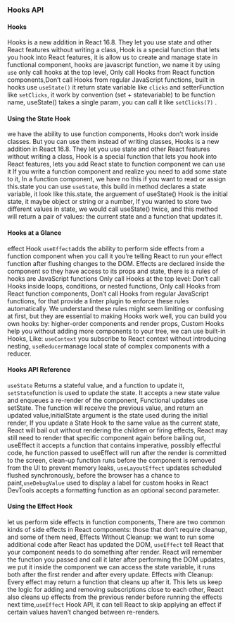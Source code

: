 ### Hooks API
#### Hooks
Hooks is a new addition in React 16.8. They let you use state and other React features without writing a class, Hook is a special function that lets you hook into React features, it is allow us to create and manage state in functional component, hooks are javascript function, we name it by using `use` only call hooks at the top level, Only call Hooks from React function components,Don’t call Hooks from regular JavaScript functions, built in hooks use `useState()` it return state variable like `clicks` and setterFunction like `setClicks`, it work by convention (set + statevariable) to be function name, useState() takes a single param, you can call it like `setClicks(7)` . 
#### Using the State Hook
we have the ability to use function components, Hooks don’t work inside classes. But you can use them instead of writing classes, Hooks is a new addition in React 16.8. They let you use state and other React features without writing a class, Hook is a special function that lets you hook into React features, lets you add React state to function component we can use it If you write a function component and realize you need to add some state to it, In a function component, we have no this if you want to read or assign this.state you can use `useState`, this build in method declares a state variable, it look like this.state, the arguement of useState() Hook is the initial state, it maybe object or string or a number, If you  wanted to store two different values in state, we would call useState() twice, and this method will return a pair of values: the current state and a function that updates it.
#### Hooks at a Glance
effect Hook `useEffect`adds the ability to perform side effects from a function component when you call it you’re telling React to run your effect function after flushing changes to the DOM. Effects are declared inside the component so they have access to its props and state, there is a rules of hooks are JavaScript functions Only call Hooks at the top level: Don’t call Hooks inside loops, conditions, or nested functions, Only call Hooks from React function components,  Don’t call Hooks from regular JavaScript functions, for that provide a linter plugin to enforce these rules automatically. We understand these rules might seem limiting or confusing at first, but they are essential to making Hooks work well, you can build you own hooks by: higher-order components and render props, Custom Hooks help you without adding more components to your tree, we can use built-in Hooks, Like: `useContext` you subscribe to React context without introducing nesting, `useReducer`manage local state of complex components with a reducer.
#### Hooks API Reference
`useState` Returns a stateful value, and a function to update it, `setState`function is used to update the state. It accepts a new state value and enqueues a re-render of the component, Functional updates use setState. The function will receive the previous value, and return an updated value,initialState argument is the state used during the initial render, If you update a State Hook to the same value as the current state, React will bail out without rendering the children or firing effects, React may still need to render that specific component again before bailing out, useEffect it accepts a function that contains imperative, possibly effectful code, he function passed to useEffect will run after the render is committed to the screen, clean-up function runs before the component is removed from the UI to prevent memory leaks, `useLayoutEffect` updates scheduled flushed synchronously, before the browser has a chance to paint,`useDebugValue` used to display a label for custom hooks in React DevTools accepts a formatting function as an optional second parameter. 
#### Using the Effect Hook
let us perform side effects in function components, There are two common kinds of side effects in React components: those that don’t require cleanup, and some of them need, Effects Without Cleanup: we want to run some additional code after React has updated the DOM, `useEffect` tell React that your component needs to do something after render. React will remember the function you passed and call it later after performing the DOM updates, we put it inside the component we can access the state variable, it runs both after the first render and after every update. Effects with Cleanup: Every effect may return a function that cleans up after it. This lets us keep the logic for adding and removing subscriptions close to each other, React also cleans up effects from the previous render before running the effects next time,`useEffect` Hook API, it can tell React to skip applying an effect if certain values haven’t changed between re-renders.
